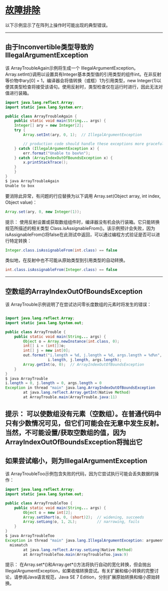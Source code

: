 #   [故障排除](https://docs.oracle.com/javase/tutorial/reflect/special/arrayTrouble.html)

以下示例显示了在阵列上操作时可能出现的典型错误。

----

##  由于Inconvertible类型导致的IllegalArgumentException

该 ArrayTroubleAgain示例将生成一个 IllegalArgumentException。 Array.setInt()调用以设置具有Integer基本类型值的引用类型的组件int。在非反射等价物中ary[0] = 1，编译器会将值转换（或框）1为引用类型，new Integer(1)以便其类型检查将接受该语句。使用反射时，类型检查仅在运行时进行，因此无法对值进行装箱。

```Java
import java.lang.reflect.Array;
import static java.lang.System.err;

public class ArrayTroubleAgain {
    public static void main(String... args) {
	Integer[] ary = new Integer[2];
	try {
	    Array.setInt(ary, 0, 1);  // IllegalArgumentException

        // production code should handle these exceptions more gracefully
	} catch (IllegalArgumentException x) {
	    err.format("Unable to box%n");
	} catch (ArrayIndexOutOfBoundsException x) {
	    x.printStackTrace();
	}
    }
}
$ java ArrayTroubleAgain
Unable to box
```
要消除此异常，有问题的行应替换为以下调用 Array.set(Object array, int index, Object value)：

```Java
Array.set(ary, 0, new Integer(1));
```

提示：  使用反射设置或获取数组组件时，编译器没有机会执行装箱。它只能转换规范所描述的相关类型 Class.isAssignableFrom()。该示例预计会失败，因为isAssignableFrom()将false在此测试中返回，可以通过编程方式验证是否可以进行特定转换：
```Java
Integer.class.isAssignableFrom(int.class) == false 
```

类似地，在反射中也不可能从原始类型到引用类型的自动转换。

```Java
int.class.isAssignableFrom(Integer.class) == false
```

----

##  空数组的ArrayIndexOutOfBoundsException

该 ArrayTrouble示例说明了在尝试访问零长度数组的元素时将发生的错误：

```Java

import java.lang.reflect.Array;
import static java.lang.System.out;

public class ArrayTrouble {
    public static void main(String... args) {
        Object o = Array.newInstance(int.class, 0);
        int[] i = (int[])o;
        int[] j = new int[0];
        out.format("i.length = %d, j.length = %d, args.length = %d%n",
                   i.length, j.length, args.length);
        Array.getInt(o, 0);  // ArrayIndexOutOfBoundsException
    }
}
$ java ArrayTrouble
i.length = 0, j.length = 0, args.length = 0
Exception in thread "main" java.lang.ArrayIndexOutOfBoundsException
        at java.lang.reflect.Array.getInt(Native Method)
        at ArrayTrouble.main(ArrayTrouble.java:11)
```

提示：  可以使数组没有元素（空数组）。在普通代码中只有少数情况可见，但它们可能会在无意中发生反射。当然，不可能设置/获取空数组的值，因为 ArrayIndexOutOfBoundsException将抛出它
----

##  如果尝试缩小，则为IllegalArgumentException

该 ArrayTroubleToo示例包含失败的代码，因为它尝试执行可能会丢失数据的操作：

```Java
import java.lang.reflect.Array;
import static java.lang.System.out;

public class ArrayTroubleToo {
    public static void main(String... args) {
        Object o = new int[2];
        Array.setShort(o, 0, (short)2);  // widening, succeeds
        Array.setLong(o, 1, 2L);         // narrowing, fails
    }
}
$ java ArrayTroubleToo
Exception in thread "main" java.lang.IllegalArgumentException: argument type
  mismatch
        at java.lang.reflect.Array.setLong(Native Method)
        at ArrayTroubleToo.main(ArrayTroubleToo.java:9)
```

提示：  在Array.set*()和Array.get*()方法将执行自动的宽化转换，但会抛出 IllegalArgumentException，如果收缩转换尝试。有关扩展和缩小转换的完整讨论，请参阅Java语言规范，Java SE 7 Edition，分别扩展原始转换和缩小原始转换。
